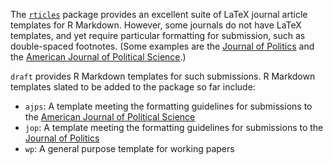 The [`rticles`](https://github.com/rstudio/rticles) package provides an excellent suite of LaTeX journal article templates for R Markdown.
However, some journals do not have LaTeX templates, and yet require particular formatting for submission, such as double-spaced footnotes.
(Some examples are the [Journal of Politics](https://www.journals.uchicago.edu/journals/jop/instruct)
and the [American Journal of Political Science](https://ajps.org/guidelines-for-manuscripts/manuscript-preparation/).)

`draft` provides R Markdown templates for such submissions.
R Markdown templates slated to be added to the package so far include:

  - `ajps`: A template meeting the formatting guidelines for submissions to
     the [American Journal of Political Science](https://ajps.org/guidelines-for-manuscripts/manuscript-preparation/)
  - `jop`: A template meeting the formatting guidelines for submissions to
     the [Journal of Politics](https://www.journals.uchicago.edu/journals/jop/instruct)
  - `wp`: A general purpose template for working papers
